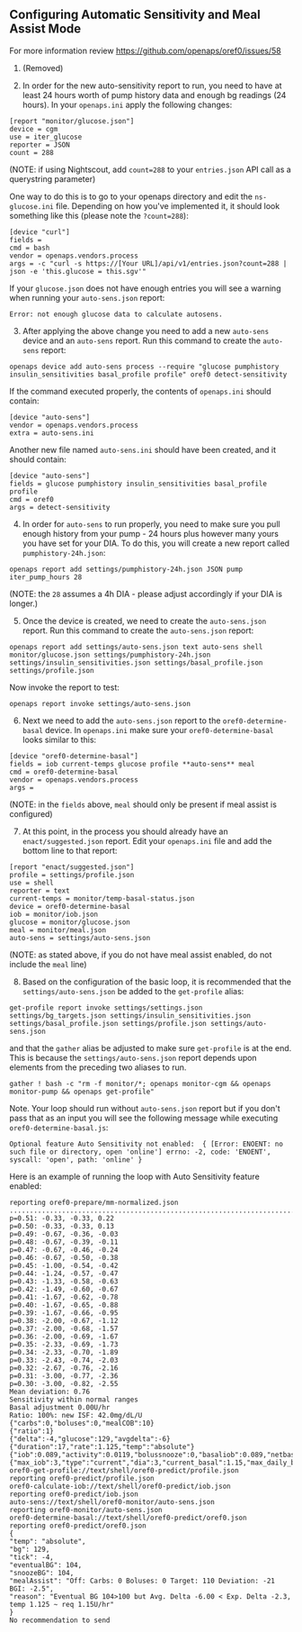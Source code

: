 ## Configuring Automatic Sensitivity and Meal Assist Mode

For more information review https://github.com/openaps/oref0/issues/58

1)	(Removed)

2)	In order for the new auto-sensitivity report to run, you need to have at least 24 hours worth of pump history data and enough bg readings (24 hours).
In your `openaps.ini` apply the following changes:
```
[report "monitor/glucose.json"]
device = cgm
use = iter_glucose
reporter = JSON
count = 288
```

(NOTE: if using Nightscout, add `count=288` to your `entries.json` API call as a querystring parameter)

One way to do this is to go to your openaps directory and edit the `ns-glucose.ini` file.  Depending on how you've implemented it, it should look something like this (please note the `?count=288`):
```
[device "curl"]
fields =
cmd = bash
vendor = openaps.vendors.process
args = -c "curl -s https://[Your URL]/api/v1/entries.json?count=288 | json -e 'this.glucose = this.sgv'"
```
If your `glucose.json` does not have enough entries you will see a warning when running your `auto-sens.json` report:
```
Error: not enough glucose data to calculate autosens.
```

3)	After applying the above change you need to add a new `auto-sens` device and an `auto-sens` report.  Run this command to create the `auto-sens` report:

`openaps device add auto-sens process --require "glucose pumphistory insulin_sensitivities basal_profile profile" oref0 detect-sensitivity`

If the command executed properly, the contents of `openaps.ini` should contain:
```
[device "auto-sens"]
vendor = openaps.vendors.process
extra = auto-sens.ini
```
Another new file named `auto-sens.ini` should have been created, and it should contain:
```
[device "auto-sens"]
fields = glucose pumphistory insulin_sensitivities basal_profile profile
cmd = oref0
args = detect-sensitivity
```

4) In order for `auto-sens` to run properly, you need to make sure you pull enough history from your pump - 24 hours plus however many yours you have set for your DIA.  To do this, you will create a new report called `pumphistory-24h.json`:
```
openaps report add settings/pumphistory-24h.json JSON pump iter_pump_hours 28
```
(NOTE: the `28` assumes a 4h DIA - please adjust accordingly if your DIA is longer.)

5) Once the device is created, we need to create the `auto-sens.json` report.  Run this command to create the `auto-sens.json` report:
```
openaps report add settings/auto-sens.json text auto-sens shell monitor/glucose.json settings/pumphistory-24h.json settings/insulin_sensitivities.json settings/basal_profile.json settings/profile.json
```
Now invoke the report to test:
```
openaps report invoke settings/auto-sens.json
```

6) Next we need to add the `auto-sens.json` report to the `oref0-determine-basal` device.  In `openaps.ini` make sure your `oref0-determine-basal` looks similar to this:
```
[device "oref0-determine-basal"]
fields = iob current-temps glucose profile **auto-sens** meal
cmd = oref0-determine-basal
vendor = openaps.vendors.process
args =
```
(NOTE: in the `fields` above, `meal` should only be present if meal assist is configured)

7) At this point, in the process you should already have an `enact/suggested.json` report.  Edit your `openaps.ini` file and add the bottom line to that report:
```
[report "enact/suggested.json"]
profile = settings/profile.json
use = shell
reporter = text
current-temps = monitor/temp-basal-status.json
device = oref0-determine-basal
iob = monitor/iob.json
glucose = monitor/glucose.json
meal = monitor/meal.json
auto-sens = settings/auto-sens.json
```
(NOTE: as stated above, if you do not have meal assist enabled, do not include the `meal` line)

8)  Based on the configuration of the basic loop, it is recommended that the `settings/auto-sens.json` be added to the `get-profile` alias:
```
get-profile report invoke settings/settings.json settings/bg_targets.json settings/insulin_sensitivities.json settings/basal_profile.json settings/profile.json settings/auto-sens.json
```
and that the `gather` alias be adjusted to make sure `get-profile` is at the end. This is because the `settings/auto-sens.json` report depends upon elements from the preceding two aliases to run.

`gather ! bash -c "rm -f monitor/*; openaps monitor-cgm && openaps monitor-pump && openaps get-profile"`

Note. Your loop should run without `auto-sens.json` report but if you don't pass that as an input you will see the following message while executing `oref0-determine-basal.js`:
```
Optional feature Auto Sensitivity not enabled:  { [Error: ENOENT: no such file or directory, open 'online'] errno: -2, code: 'ENOENT', syscall: 'open', path: 'online' }
```
Here is an example of running the loop with Auto Sensitivity feature enabled:
```
reporting oref0-prepare/mm-normalized.json
...............................................................................................................................................................................................................................................................................................
p=0.51: -0.33, -0.33, 0.22
p=0.50: -0.33, -0.33, 0.13
p=0.49: -0.67, -0.36, -0.03
p=0.48: -0.67, -0.39, -0.11
p=0.47: -0.67, -0.46, -0.24
p=0.46: -0.67, -0.50, -0.38
p=0.45: -1.00, -0.54, -0.42
p=0.44: -1.24, -0.57, -0.47
p=0.43: -1.33, -0.58, -0.63
p=0.42: -1.49, -0.60, -0.67
p=0.41: -1.67, -0.62, -0.78
p=0.40: -1.67, -0.65, -0.88
p=0.39: -1.67, -0.66, -0.95
p=0.38: -2.00, -0.67, -1.12
p=0.37: -2.00, -0.68, -1.57
p=0.36: -2.00, -0.69, -1.67
p=0.35: -2.33, -0.69, -1.73
p=0.34: -2.33, -0.70, -1.89
p=0.33: -2.43, -0.74, -2.03
p=0.32: -2.67, -0.76, -2.16
p=0.31: -3.00, -0.77, -2.36
p=0.30: -3.00, -0.82, -2.55
Mean deviation: 0.76
Sensitivity within normal ranges
Basal adjustment 0.00U/hr
Ratio: 100%: new ISF: 42.0mg/dL/U
{"carbs":0,"boluses":0,"mealCOB":10}
{"ratio":1}
{"delta":-4,"glucose":129,"avgdelta":-6}
{"duration":17,"rate":1.125,"temp":"absolute"}
{"iob":0.089,"activity":0.0119,"bolussnooze":0,"basaliob":0.089,"netbasalinsulin":1.4,"hightempinsulin":1.8}
{"max_iob":3,"type":"current","dia":3,"current_basal":1.15,"max_daily_basal":1.15,"max_basal":3,"min_bg":100,"max_bg":120,"sens":42,"carb_ratio":10}
oref0-get-profile://text/shell/oref0-predict/profile.json
reporting oref0-predict/profile.json
oref0-calculate-iob://text/shell/oref0-predict/iob.json
reporting oref0-predict/iob.json
auto-sens://text/shell/oref0-monitor/auto-sens.json
reporting oref0-monitor/auto-sens.json
oref0-determine-basal://text/shell/oref0-predict/oref0.json
reporting oref0-predict/oref0.json
{
"temp": "absolute",
"bg": 129,
"tick": -4,
"eventualBG": 104,
"snoozeBG": 104,
"mealAssist": "Off: Carbs: 0 Boluses: 0 Target: 110 Deviation: -21 BGI: -2.5",
"reason": "Eventual BG 104>100 but Avg. Delta -6.00 < Exp. Delta -2.3, temp 1.125 ~ req 1.15U/hr"
}
No recommendation to send
```
